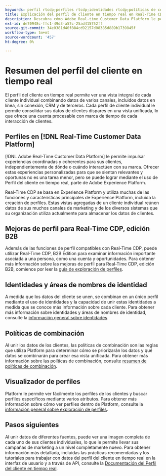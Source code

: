 ```yaml
---
keywords: perfil rtcdp;perfiles rtcdp;identidades rtcdp;políticas de combinación rtcdp;perfil de cliente en tiempo real
title: Explicación del perfil de cliente en tiempo real en Real-Time CDP
description: Descubra cómo Adobe Real-time Customer Data Platform le permite impulsar experiencias coordinadas, coherentes y relevantes para sus clientes mediante el Perfil del cliente en tiempo real.
exl-id: de70948c-ffc1-49d3-a57c-25ad415752ff
source-git-commit: 34e0381d40f884cd92157d08385d889b1739845f
workflow-type: tm+mt
source-wordcount: '457'
ht-degree: 0%

---
```


# Resumen del perfil del cliente en tiempo real

El perfil del cliente en tiempo real permite ver una vista integral de cada cliente individual combinando datos de varios canales, incluidos datos en línea, sin conexión, CRM y de terceros. Cada perfil de cliente individual le permite consolidar sus datos de clientes dispares en una vista unificada, lo que ofrece una cuenta procesable con marca de tiempo de cada interacción de clientes.

## Perfiles en [!DNL Real-Time Customer Data Platform]

[!DNL Adobe Real-Time Customer Data Platform] le permite impulsar experiencias coordinadas y coherentes para sus clientes, independientemente de dónde o cuándo interactúen con su marca. Ofrecer estas experiencias personalizadas para que se sientan relevantes y oportunas no es una tarea menor, pero se puede lograr mediante el uso de Perfil del cliente en tiempo real, parte de Adobe Experience Platform.

Real-Time CDP se basa en Experience Platform y utiliza muchas de las funciones y características principales de Experience Platform, incluida la creación de perfiles. Estas vistas agregadas de un cliente individual reúnen datos de sus muchos canales de marketing y de los diversos sistemas que su organización utiliza actualmente para almacenar los datos de clientes.

## Mejoras de perfil para Real-Time CDP, edición B2B

Además de las funciones de perfil compatibles con Real-Time CDP, puede utilizar Real-Time CDP, B2B Edition para examinar información importante asociada a una persona, como una cuenta y oportunidades. Para obtener más información sobre las mejoras de perfil para Real-Time CDP, edición B2B, comience por leer la [guía de exploración de perfiles](profile-browse.md).

## Identidades y áreas de nombres de identidad

A medida que los datos del cliente se unen, se combinan en un único perfil mediante el uso de identidades y la capacidad de unir estas identidades a medida que se conoce más información sobre cada cliente. Para obtener más información sobre identidades y áreas de nombres de identidad, consulte la [información general sobre identidades](identities-overview.md).

## Políticas de combinación

Al unir los datos de los clientes, las políticas de combinación son las reglas que utiliza Platform para determinar cómo se priorizarán los datos y qué datos se combinarán para crear esa vista unificada. Para obtener más información sobre las políticas de combinación, consulte [resumen de políticas de combinación](merge-policies.md).

## Visualizador de perfiles

Platform le permite ver fácilmente los perfiles de los clientes y buscar perfiles específicos mediante varios atributos. Para obtener más información sobre cómo ver perfiles dentro de Platform, consulte la [información general sobre exploración de perfiles](profile-browse.md).

## Pasos siguientes

Al unir datos de diferentes fuentes, puede ver una imagen completa de cada uno de sus clientes individuales, lo que le permite llevar sus campañas de marketing a un nivel completamente nuevo. Para obtener información más detallada, incluidas las prácticas recomendadas y los tutoriales para trabajar con datos del perfil del cliente en tiempo real en la interfaz de usuario y a través de API, consulte la [Documentación del Perfil del cliente en tiempo real](../../profile/home.md).
